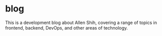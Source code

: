 # blog
This is a development blog about Allen Shih, covering a range of topics in frontend, backend, DevOps, and other areas of technology.
